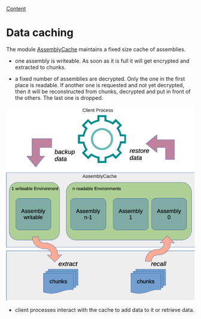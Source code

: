 [Content](01_Content.md)

# Data caching

The module [AssemblyCache](../theories/AssemblyCache.v) maintains a fixed size cache of assemblies.

* one assembly is writeable. As soon as it is full it will get encrypted and extracted to chunks.

* a fixed number of assemblies are decrypted. Only the one in the first place is readable. If another one is requested and not yet decrypted, then it will be reconstructed from chunks, decrypted and put in front of the others. The last one is dropped.

![Caching of data with AssemblyCache](./img/img4.png)

* client processes interact with the cache to add data to it or retrieve data.
